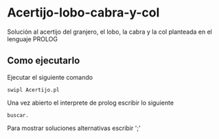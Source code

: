 # Acertijo-lobo-cabra-y-col
Solución al acertijo del granjero, el lobo, la cabra y la col planteada en el lenguaje PROLOG
## Como ejecutarlo
Ejecutar el siguiente comando

```
swipl Acertijo.pl
```

Una vez abierto el interprete de prolog escribir lo siguiente

```
buscar.
```

Para mostrar soluciones alternativas escribir ';'
